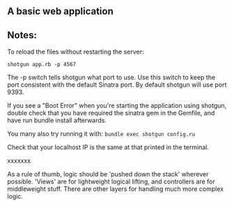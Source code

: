 A basic web application
------------------------




Notes:
------
To reload the files without restarting the server:

`shotgun app.rb -p 4567`

The -p switch tells shotgun what port to use. Use this switch to keep the port consistent with the default Sinatra port. By default shotgun will use port 9393.

If you see a "Boot Error" when you're starting the application using shotgun, double check that you have required the sinatra gem in the Gemfile, and have run bundle install afterwards.

You many also try running it with:
`bundle exec shotgun config.ru`

Check that your localhost IP is the same at that printed in the terminal.

xxxxxxx

As a rule of thumb, logic should be 'pushed down the stack' wherever possible. 'Views' are for lightweight logical lifting, and controllers are for middleweight stuff. There are other layers for handling much more complex logic.
